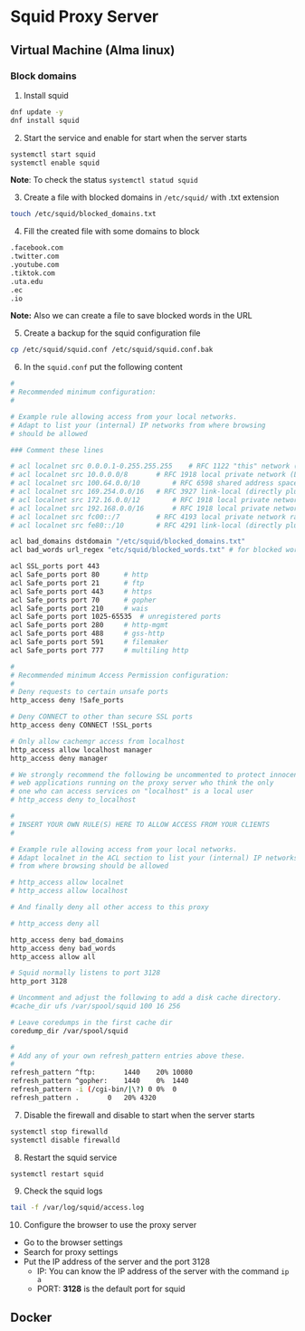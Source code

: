 # Squid Proxy Server

## Virtual Machine (Alma linux)

### Block domains

1. Install squid

```bash
dnf update -y
dnf install squid
```

2. Start the service and enable for start when the server starts

```bash
systemctl start squid
systemctl enable squid
```

**Note**: To check the status `systemctl statud squid`

3. Create a file with blocked domains in `/etc/squid/` with .txt extension

```bash
touch /etc/squid/blocked_domains.txt
```

4. Fill the created file with some domains to block

```txt
.facebook.com
.twitter.com
.youtube.com
.tiktok.com
.uta.edu
.ec
.io
```

**Note:** Also we can create a file to save blocked words in the URL 

5. Create a backup for the squid configuration file

```bash
cp /etc/squid/squid.conf /etc/squid/squid.conf.bak
```

6. In the `squid.conf` put the following content

```bash
#
# Recommended minimum configuration:
#

# Example rule allowing access from your local networks.
# Adapt to list your (internal) IP networks from where browsing
# should be allowed

### Comment these lines

# acl localnet src 0.0.0.1-0.255.255.255	# RFC 1122 "this" network (LAN)
# acl localnet src 10.0.0.0/8		# RFC 1918 local private network (LAN)
# acl localnet src 100.64.0.0/10		# RFC 6598 shared address space (CGN)
# acl localnet src 169.254.0.0/16 	# RFC 3927 link-local (directly plugged) machines
# acl localnet src 172.16.0.0/12		# RFC 1918 local private network (LAN)
# acl localnet src 192.168.0.0/16		# RFC 1918 local private network (LAN)
# acl localnet src fc00::/7       	# RFC 4193 local private network range
# acl localnet src fe80::/10      	# RFC 4291 link-local (directly plugged) machines

acl bad_domains dstdomain "/etc/squid/blocked_domains.txt"
acl bad_words url_regex "etc/squid/blocked_words.txt" # for blocked words

acl SSL_ports port 443
acl Safe_ports port 80		# http
acl Safe_ports port 21		# ftp
acl Safe_ports port 443		# https
acl Safe_ports port 70		# gopher
acl Safe_ports port 210		# wais
acl Safe_ports port 1025-65535	# unregistered ports
acl Safe_ports port 280		# http-mgmt
acl Safe_ports port 488		# gss-http
acl Safe_ports port 591		# filemaker
acl Safe_ports port 777		# multiling http

#
# Recommended minimum Access Permission configuration:
#
# Deny requests to certain unsafe ports
http_access deny !Safe_ports

# Deny CONNECT to other than secure SSL ports
http_access deny CONNECT !SSL_ports

# Only allow cachemgr access from localhost
http_access allow localhost manager
http_access deny manager

# We strongly recommend the following be uncommented to protect innocent
# web applications running on the proxy server who think the only
# one who can access services on "localhost" is a local user
# http_access deny to_localhost

#
# INSERT YOUR OWN RULE(S) HERE TO ALLOW ACCESS FROM YOUR CLIENTS
#

# Example rule allowing access from your local networks.
# Adapt localnet in the ACL section to list your (internal) IP networks
# from where browsing should be allowed

# http_access allow localnet
# http_access allow localhost

# And finally deny all other access to this proxy

# http_access deny all

http_access deny bad_domains
http_access deny bad_words
http_access allow all

# Squid normally listens to port 3128
http_port 3128

# Uncomment and adjust the following to add a disk cache directory.
#cache_dir ufs /var/spool/squid 100 16 256

# Leave coredumps in the first cache dir
coredump_dir /var/spool/squid

#
# Add any of your own refresh_pattern entries above these.
#
refresh_pattern ^ftp:		1440	20%	10080
refresh_pattern ^gopher:	1440	0%	1440
refresh_pattern -i (/cgi-bin/|\?) 0	0%	0
refresh_pattern .		0	20%	4320
```

7. Disable the firewall and disable to start when the server starts

```bash
systemctl stop firewalld
systemctl disable firewalld
```

8. Restart the squid service

```bash
systemctl restart squid
```

9.  Check the squid logs

```bash
tail -f /var/log/squid/access.log
```

10. Configure the browser to use the proxy server

  - Go to the browser settings
  - Search for proxy settings
  - Put the IP address of the server and the port 3128
    - IP: You can know the IP address of the server with the command `ip a`
    - PORT: **3128** is the default port for squid

## Docker
